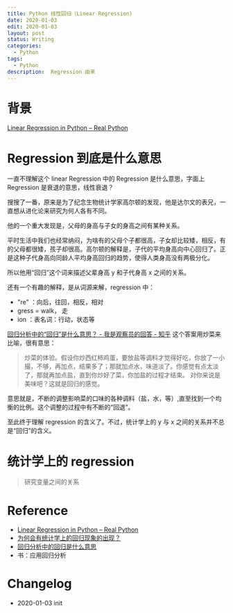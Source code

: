 ```yaml
---
title: Python 线性回归（Linear Regression)
date: 2020-01-03
edit: 2020-01-03
layout: post
status: Writing
categories:
  - Python
tags:
  - Python
description:  Regression 由来
---
```


# 背景
[Linear Regression in Python – Real Python](https://realpython.com/linear-regression-in-python/)

# Regression 到底是什么意思

一直不理解这个 linear Regression 中的 Regression 是什么意思，字面上 Regression 是衰退的意思，线性衰退？

搜搜了一番，原来是为了纪念生物统计学家高尔顿的发现，他是达尔文的表兄，一直想从进化论来研究为何人各有不同。

他的一个重大发现是，父母的身高与子女的身高之间有某种关系。

平时生活中我们也经常纳闷，为啥有的父母个子都很高，子女却比较矮，相反，有的父母都很矮，孩子却很高。高尔顿的解释是，子代的平均身高向中心回归了。正是这种子代身高向同龄人平均身高回归的趋势，使得人类身高没有两极分化。

所以他用“回归”这个词来描述父辈身高 y 和子代身高 x 之间的关系。

还有一个有趣的解释，是从词源来解，regression 中：
-  "re" ：向后，往回，相反，相对
-  gress = walk， 走
-  ion ：表名词：行动，状态等

[回归分析中的“回归”是什么意思？ - 我是观察员的回答 - 知乎](https://www.zhihu.com/question/30123729/answer/205476) 这个答案用炒菜来比喻，很有意思：

> 炒菜的体验。假设你炒西红柿鸡蛋，要放盐等调料才觉得好吃，你放了一小撮，不够，再加点，结果多了；那就加点水，味道淡了。你感觉有点太淡了，那就再加点盐，直到你炒好了菜，你加盐的过程才结束。 对你来说是美味吧？这就是回归的感觉。

意思就是，不断的调整影响菜的口味的各种调料（盐，水，等）,直至找到一个均衡的比例。这个调整的过程中有不断的“回退”。

至此终于理解 regression 的含义了。不过，统计学上的 y 与 x 之间的关系并不总是“回归”的含义。

# 统计学上的 regression
> 研究变量之间的关系



# Reference

- [Linear Regression in Python – Real Python](https://realpython.com/linear-regression-in-python/)
- [为何会有统计学上的回归现象的出现？](https://www.zhihu.com/question/20483629)
- [回归分析中的回归是什么意思](https://www.zhihu.com/question/30123729?sort=created)
- 书：应用回归分析

# Changelog
- 2020-01-03 init